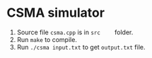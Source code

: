 # CSMA simulator
1. Source file `csma.cpp` is in `src	` folder.
2. Run `make` to compile.  
3. Run `./csma input.txt` to get `output.txt` file.  
